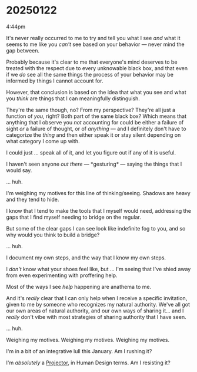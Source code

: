 # 20250122

4:44pm

It's never really occurred to me to try and tell you what I see _and_ what it seems to me like you _can't_ see based on your behavior — never mind the gap between.

Probably because it's clear to me that everyone's mind deserves to be treated with the respect due to every unknowable black box, and that even if we _do_ see all the same things the process of your behavior may be informed by things I cannot account for.

However, that conclusion is based on the idea that what you see and what you _think_ are things that I can meaningfully distinguish.

They're the same though, no? From my perspective? They're all just a function of _you_, right? Both part of the same black box? Which means that anything that I observe you _not_ accounting for could be either a failure of sight _or_ a failure of thought, or of _anything_ — and I definitely don't have to categorize the _thing_ and then either speak it or stay silent depending on what category I come up with.

I could just ... speak all of it, and let you figure out if any of it is useful.

I haven't seen anyone _out there_ — \*gesturing\* — saying the things that I would say.

... huh.

I'm weighing my motives for this line of thinking/seeing. Shadows are heavy and they tend to hide.

I know that I tend to make the tools that I myself would need, addressing the gaps that I find myself needing to bridge on the regular.

But some of the clear gaps I can see look like indefinite fog to you, and so why would you think to build a bridge?

... huh.

I document my own steps, and the way that I know my own steps.

I _don't_ know what your shoes feel like, but ... I'm seeing that I've shied away from even experimenting with proffering help.

Most of the ways I see _help_ happening are anathema to me.

And it's _really_ clear that I can only help when I receive a specific invitation, given to me by someone who recognizes my natural authority. We've all got our own areas of natural authority, and our own ways of sharing it... and I _really_ don't vibe with most strategies of sharing authority that I have seen.

... huh.

Weighing my motives. Weighing my motives. Weighing my motives.

I'm in a bit of an integrative lull this January. Am I rushing it?

I'm _absolutely_ a [Projector](../../profile/human-design/foundation/type-strategy-and-authority.md#strategy-wait-for-the-invitation), in Human Design terms. Am I resisting it?
